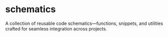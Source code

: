 # schematics
A collection of reusable code schematics—functions, snippets, and utilities crafted for seamless integration across projects.
